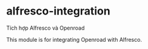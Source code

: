 alfresco-integration
====================

Tích hợp Alfresco và Openroad

This module is for integrating Openroad with Alfresco.

